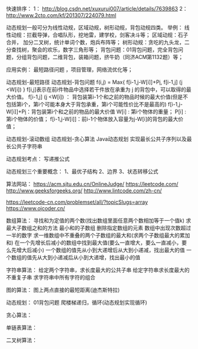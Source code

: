 快速排序：
1： http://blog.csdn.net/xuxurui007/article/details/7639863
2： http://www.2cto.com/kf/201307/224079.html


动态规划一般可分为线性动规，区域动规，树形动规，背包动规四类。
举例：
线性动规：拦截导弹，合唱队形，挖地雷，建学校，剑客决斗等；
区域动规：石子合并， 加分二叉树，统计单词个数，炮兵布阵等；
树形动规：贪吃的九头龙，二分查找树，聚会的欢乐，数字三角形等；
背包问题：01背包问题，完全背包问题，分组背包问题，二维背包，装箱问题，挤牛奶（同济ACM第1132题）等；

应用实例：
最短路径问题 ，项目管理，网络流优化等；


动态规划-最短路径
动态规划-背包问题
f(i,j) = Max{ f[i-1,j-W[i]]+P[i](j>=W[i]), f[i-1,j] (j <W[i]) }
f[i,j]表示在前i件物品中选择若干件放在承重为 j 的背包中，可以取得的最大价值。
 f[i-1,j] (j <W[i]) ： 背包装第i-1个和之前的物品时候的最大价值(但是不包括第i个，第i个可能本身大于背包承重，第i个可能性价比不是最高的)
 f[i-1,j-W[i]]+P[i](j>=W[i])：背包装第i个和之前的物品的最大价值
W[i] :  第i个物体的重量；
P[i] : 第i个物体的价值；
 f[i-1,j-W[i]]：前i-1个物体放入容量为j-W[i]的背包的最大价值；


动态规划-滚动数组
动态规划-贪心算法
Java动态规划 实现最长公共子序列以及最长公共子字符串

动态规划考点： 写递推公式

动态规划三个重要概念：
1、最优子结构
2、边界
3、状态转移公式


算法网站：
https://acm.sjtu.edu.cn/OnlineJudge/
https://leetcode.com/
http://www.geeksforgeeks.org/
http://www.lintcode.com/zh-cn/

https://leetcode-cn.com/problemset/all/?topicSlugs=array
https://www.ojcoder.cn/




数组算法：
寻找和为定值的两个数(找出数组里面任意两个数相加等于一个值k)
求最大子数组之和的方法
最小和的子数组
删除指定数组的元素
数组中出现次数超过一半的数字
求一维数组中不重叠的两个子数组的最大和(求两个子数组最大的累加和)
在一个先增长后减小的数组中找到最大值(要么一直增大，要么一直减小，要么先增大后减小)
一个数组的值先从小到大递增后从大到小递减，找出最大的值
一个数组的值先从大到小递减后从小到大递增，找出最小的值

字符串算法：
给定两个字符串，求长度最大的公共子串
给定字符串求长度最大的不重复子串
求字符串中所有字符的组合

图的算法：
图上两点直接的最短距离(迪杰斯特拉)

动态规划：
01背包问题
爬楼梯递归，循环(动态规划实现循环)


贪心算法：

单链表算法：

二叉树算法：



























































































































